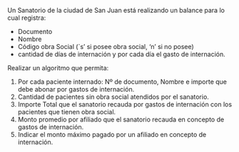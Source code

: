 Un Sanatorio de la ciudad de San Juan está realizando un balance para lo cual registra:

- Documento
- Nombre
- Código obra Social (`s’ si posee obra social, ‘n’ si no posee)
- cantidad de días de internación y por cada día el gasto de internación.

Realizar un algoritmo que permita:

1.  Por cada paciente internado: Nº de documento, Nombre e importe que debe abonar por gastos de internación.
2.  Cantidad de pacientes sin obra social atendidos por el sanatorio.
3.  Importe Total que el sanatorio recauda por gastos de internación con los pacientes que tienen obra social.
4.  Monto promedio por afiliado que el sanatorio recauda en concepto de gastos de internación.
5.  Indicar el monto máximo pagado por un afiliado en concepto de internación.
